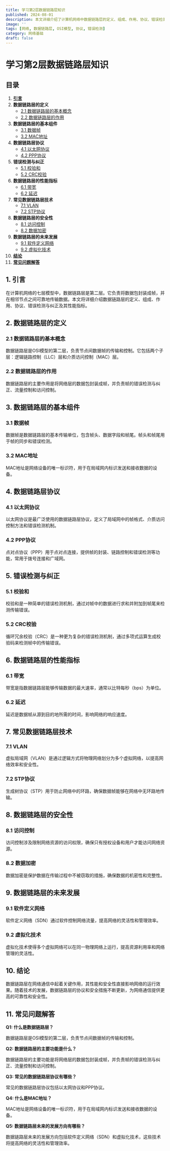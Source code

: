 ```yaml
---
title: 学习第2层数据链路层知识
published: 2024-08-01
description: 本文详细介绍了计算机网络中数据链路层的定义、组成、作用、协议、错误检测与纠正及其性能指标。
image: ''
tags: [网络, 数据链路层, OSI模型, 协议, 错误检测]
category: 网络基础
draft: false
---
```


# 学习第2层数据链路层知识

## 目录
1. [**引言**](#1-引言)
2. **数据链路层的定义**
   - [2.1 数据链路层的基本概念](#21-数据链路层的基本概念)
   - [2.2 数据链路层的作用](#22-数据链路层的作用)
3. **数据链路层的基本组件**
   - [3.1 数据帧](#31-数据帧)
   - [3.2 MAC地址](#32-mac地址)
4. **数据链路层协议**
   - [4.1 以太网协议](#41-以太网协议)
   - [4.2 PPP协议](#42-ppp协议)
5. **错误检测与纠正**
   - [5.1 校验和](#51-校验和)
   - [5.2 CRC校验](#52-crc校验)
6. **数据链路层的性能指标**
   - [6.1 带宽](#61-带宽)
   - [6.2 延迟](#62-延迟)
7. **常见数据链路层技术**
   - [7.1 VLAN](#71-vlan)
   - [7.2 STP协议](#72-stp协议)
8. **数据链路层的安全性**
   - [8.1 访问控制](#81-访问控制)
   - [8.2 数据加密](#82-数据加密)
9. **数据链路层的未来发展**
   - [9.1 软件定义网络](#91-软件定义网络)
   - [9.2 虚拟化技术](#92-虚拟化技术)
10. [**结论**](#10-结论)
11. [**常见问题解答**](#11-常见问题解答)

## 1. 引言

在计算机网络的七层模型中，数据链路层是第二层。它负责将数据包封装成帧，并在相邻节点之间可靠地传输数据。本文将详细介绍数据链路层的定义、组成、作用、协议、错误检测与纠正及其性能指标。

## 2. 数据链路层的定义

### 2.1 数据链路层的基本概念

数据链路层是OSI模型的第二层，负责节点间数据帧的传输和控制。它包括两个子层：逻辑链路控制（LLC）层和介质访问控制（MAC）层。

### 2.2 数据链路层的作用

数据链路层的主要作用是将网络层的数据包封装成帧，并负责帧的错误检测与纠正、流量控制和访问控制。

## 3. 数据链路层的基本组件

### 3.1 数据帧

数据帧是数据链路层的基本传输单位，包含帧头、数据字段和帧尾。帧头和帧尾用于帧的同步和错误检测。

### 3.2 MAC地址

MAC地址是网络设备的唯一标识符，用于在局域网内标识发送和接收数据的设备。

## 4. 数据链路层协议

### 4.1 以太网协议

以太网协议是最广泛使用的数据链路层协议，定义了局域网中的帧格式、介质访问控制方法和错误检测机制。

### 4.2 PPP协议

点对点协议（PPP）用于点对点连接，提供帧的封装、链路控制和错误检测等功能，常用于拨号连接和广域网。

## 5. 错误检测与纠正

### 5.1 校验和

校验和是一种简单的错误检测机制，通过对帧中的数据进行求和并附加到帧尾来检测传输错误。

### 5.2 CRC校验

循环冗余校验（CRC）是一种更为复杂的错误检测机制，通过多项式运算生成校验码来检测帧中的传输错误。

## 6. 数据链路层的性能指标

### 6.1 带宽

带宽是指数据链路层能够传输数据的最大速率，通常以比特每秒（bps）为单位。

### 6.2 延迟

延迟是数据帧从源到目的地所需的时间，影响网络的响应速度。

## 7. 常见数据链路层技术

### 7.1 VLAN

虚拟局域网（VLAN）是通过逻辑方式将物理网络划分为多个虚拟网络，以提高网络效率和安全性。

### 7.2 STP协议

生成树协议（STP）用于防止网络中的环路，确保数据帧能够在网络中无环路地传输。

## 8. 数据链路层的安全性

### 8.1 访问控制

访问控制涉及限制网络资源的访问权限，确保只有授权设备和用户才能访问网络资源。

### 8.2 数据加密

数据加密是保护数据在传输过程中不被窃取的措施，确保数据的机密性和完整性。

## 9. 数据链路层的未来发展

### 9.1 软件定义网络

软件定义网络（SDN）通过软件控制网络流量，提高网络的灵活性和管理效率。

### 9.2 虚拟化技术

虚拟化技术使得多个虚拟网络可以在同一物理网络上运行，提高资源利用率和网络管理的灵活性。

## 10. 结论

数据链路层在网络通信中起着关键作用，其性能和安全性直接影响网络的运行效果。随着技术的发展，数据链路层的协议和安全措施不断更新，为网络通信提供更高的可靠性和安全性。

## 11. 常见问题解答

**Q1: 什么是数据链路层？**

数据链路层是OSI模型的第二层，负责节点间数据帧的传输和控制。

**Q2: 数据链路层的主要功能是什么？**

数据链路层的主要功能是将网络层的数据包封装成帧，并负责帧的错误检测与纠正、流量控制和访问控制。

**Q3: 常见的数据链路层协议有哪些？**

常见的数据链路层协议包括以太网协议和PPP协议。

**Q4: 什么是MAC地址？**

MAC地址是网络设备的唯一标识符，用于在局域网内标识发送和接收数据的设备。

**Q5: 数据链路层未来的发展方向有哪些？**

数据链路层未来的发展方向包括软件定义网络（SDN）和虚拟化技术，这些技术将提高网络的灵活性和管理效率。